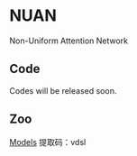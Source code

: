 # NUAN
Non-Uniform Attention Network
## Code
Codes will be released soon.


## Zoo


[Models](https://pan.baidu.com/s/1zHItWorULN9UFmuGBO3pIA)
提取码：vdsl
